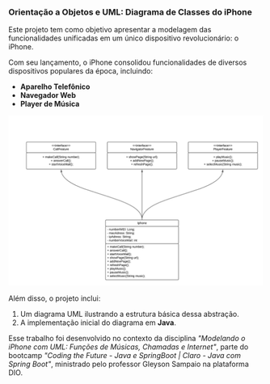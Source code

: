### Orientação a Objetos e UML: Diagrama de Classes do iPhone

Este projeto tem como objetivo apresentar a modelagem das funcionalidades unificadas em um único dispositivo revolucionário: o iPhone.

Com seu lançamento, o iPhone consolidou funcionalidades de diversos dispositivos populares da época, incluindo:  
- **Aparelho Telefônico**
- **Navegador Web**
- **Player de Música**

<img src="umlDiagram.png">

Além disso, o projeto inclui:  
1. Um diagrama UML ilustrando a estrutura básica dessa abstração.  
2. A implementação inicial do diagrama em **Java**.

Esse trabalho foi desenvolvido no contexto da disciplina *"Modelando o iPhone com UML: Funções de Músicas, Chamadas e Internet"*, parte do bootcamp *"Coding the Future - Java e SpringBoot | Claro - Java com Spring Boot"*, ministrado pelo professor Gleyson Sampaio na plataforma DIO.
